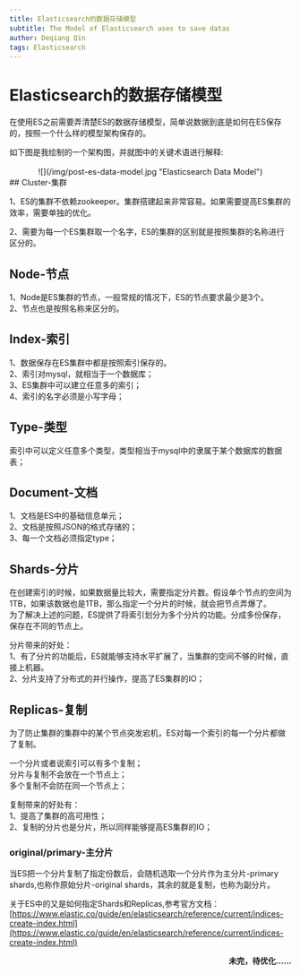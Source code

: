 ```yaml
---
title: Elasticsearch的数据存储模型
subtitle: The Model of Elasticsearch uses to save datas
author: Deqiang Qin
tags: Elasticsearch
---
```


# Elasticsearch的数据存储模型
在使用ES之前需要弄清楚ES的数据存储模型，简单说数据到底是如何在ES保存的，按照一个什么样的模型架构保存的。
<div>如下图是我绘制的一个架构图，并就图中的关键术语进行解释:</div>
<br>    
<div align="center">
![](/img/post-es-data-model.jpg "Elasticsearch Data Model")
</div>
## Cluster-集群

1、ES的集群不依赖zookeeper。集群搭建起来非常容易。如果需要提高ES集群的效率，需要单独的优化。<br>

2、需要为每一个ES集群取一个名字，ES的集群的区别就是按照集群的名称进行区分的。

## Node-节点
1、Node是ES集群的节点，一般常规的情况下，ES的节点要求最少是3个。
<br>
2、节点也是按照名称来区分的。
## Index-索引
1、数据保存在ES集群中都是按照索引保存的。<br/>
2、索引对mysql，就相当于一个数据库；<br/>
3、ES集群中可以建立任意多的索引；<br/>
4、索引的名字必须是小写字母；<br/>
## Type-类型
索引中可以定义任意多个类型，类型相当于mysql中的隶属于某个数据库的数据表；<br>
## Document-文档
1、文档是ES中的基础信息单元；
<br>
2、文档是按照JSON的格式存储的；<br/>
3、每一个文档必须指定type；<br/>
## Shards-分片
在创建索引的时候，如果数据量比较大，需要指定分片数。假设单个节点的空间为1TB，如果该数据也是1TB，那么指定一个分片的时候，就会把节点弄爆了。<br>
为了解决上述的问题，ES提供了将索引划分为多个分片的功能。分成多份保存，保存在不同的节点上。<br>
<div>
分片带来的好处：<br>
1、有了分片的功能后，ES就能够支持水平扩展了，当集群的空间不够的时候，直接上机器。<br>
2、分片支持了分布式的并行操作，提高了ES集群的IO；
</div>

## Replicas-复制
为了防止集群的集群中的某个节点突发宕机，ES对每一个索引的每一个分片都做了复制。<br>

一个分片或者说索引可以有多个复制；<br>
分片与复制不会放在一个节点上；<br>
多个复制不会防在同一个节点上；<br>

<div>
复制带来的好处有：<br>
1、提高了集群的高可用性；
<br>
2、复制的分片也是分片，所以同样能够提高ES集群的IO；
</div>

### original/primary-主分片
当ES把一个分片复制了指定份数后，会随机选取一个分片作为主分片-primary shards,也称作原始分片-original shards，其余的就是复制，也称为副分片。<br>


关于ES中的又是如何指定Shards和Replicas,参考官方文档：<br>
[https://www.elastic.co/guide/en/elasticsearch/reference/current/indices-create-index.html](https://www.elastic.co/guide/en/elasticsearch/reference/current/indices-create-index.html)

<div align="right"><p></p><p></p><strong>未完，待优化......</strong></div>
